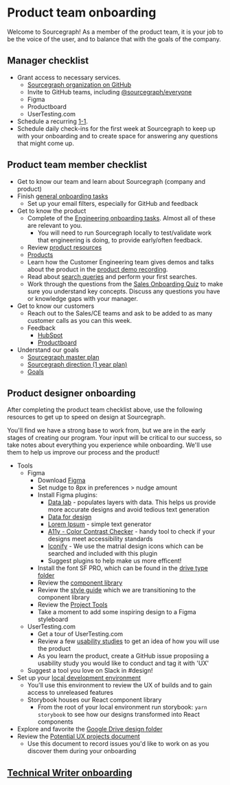 # Product team onboarding

Welcome to Sourcegraph! As a member of the product team, it is your job to be the voice of the user, and to balance that with the goals of the company.

## Manager checklist

- Grant access to necessary services.
  - [Sourcegraph organization on GitHub](https://github.com/orgs/sourcegraph/people)
  - Invite to GitHub teams, including [@sourcegraph/everyone](https://github.com/orgs/sourcegraph/teams/everyone)
  - Figma
  - Productboard
  - UserTesting.com
- Schedule a recurring [1-1](../../leadership/1-1.md).
- Schedule daily check-ins for the first week at Sourcegraph to keep up with your onboarding and to create space for answering any questions that might come up.

## Product team member checklist

- Get to know our team and learn about Sourcegraph (company and product)
- Finish [general onboarding tasks](../../people-ops/onboarding/index.md#for-all-new-teammates)
  - Set up your email filters, especially for GitHub and feedback
- Get to know the product
  - Complete of the [Engineering onboarding tasks](../../engineering/onboarding/index.md). Almost all of these are relevant to you.
    - You will need to run Sourcegraph locally to test/validate work that engineering is doing, to provide early/often feedback.
  - Review [product resources](../index.md#resources)
  - [Products](https://about.sourcegraph.com/product)
  - Learn how the Customer Engineering team gives demos and talks about the product in the [product demo recording](https://drive.google.com/file/d/1idbCnce5MIvtAV0GOOwgB68zQJB2WmZ9/view).
  - Read about [search queries](https://docs.sourcegraph.com/user/search) and perform your first searches.
  - Work through the questions from the [Sales Onboarding Quiz](../../sales/onboarding/quiz.md) to make sure you understand key concepts. Discuss any questions you have or knowledge gaps with your manager.
- Get to know our customers
  - Reach out to the Sales/CE teams and ask to be added to as many customer calls as you can this week.
  - Feedback
    - [HubSpot](https://app.hubspot.com/forms/2762526/a86bbac5-576d-4ca0-86c1-0c60837c3eab/submissions)
    - [Productboard](https://sourcegraph.productboard.com/insights/shared-inbox)
- Understand our goals
  - [Sourcegraph master plan](../../../company/strategy.md)
  - [Sourcegraph direction (1 year plan)](../../../direction/index.md)
  - [Goals](../../../company/goals/index.md)

## Product designer onboarding

After completing the product team checklist above, use the following resources to get up to speed on design at Sourcegraph.

You'll find we have a strong base to work from, but we are in the early stages of creating our program. Your input will be critical to our success, so take notes about everything you experience while onboarding. We'll use them to help us improve our process and the product!

- Tools
  - Figma
    - Download [Figma](https://www.figma.com)
    - Set nudge to 8px in preferences > nudge amount
    - Install Figma plugins:
       - [Data lab](https://www.figma.com/community/plugin/740286071386014712/Data-Lab) - populates layers with data. This helps us provide more accurate designs and avoid tedious text generation
       - [Data for design](https://drive.google.com/drive/folders/1Xw7t1rIWRTg3cJ1_v-A40FGKCLE9m9Pg?usp=sharing)
       - [Lorem Ipsum](https://www.figma.com/community/plugin/736000994034548392/Lorem-ipsum) - simple text generator
       - [A11y - Color Contrast Checker](https://www.figma.com/community/plugin/733159460536249875/A11y---Color-Contrast-Checker) - handy tool to check if your designs meet accessibility standards
       - [Iconify](https://www.figma.com/community/plugin/735098390272716381/Iconify) - We use the matrial design icons which can be searched and included with this plugin
       - Suggest plugins to help make us more efficent!
     - Install the font SF PRO, which can be found in the [drive type folder](https://drive.google.com/drive/folders/15NibaPYH4F0L_isvKHsYTFpwquv6DnRs)
     - Review the [component library](https://www.figma.com/file/BkY8Ak997QauG0Iu2EqArv/Sourcegraph-Components?node-id=0%3A1&viewport=4848%2C895%2C0.5811631679534912)
     - Review the [style guide](https://www.figma.com/file/Y4JDvoFnCmY1JIQIWdiOJh/styleguide__components?node-id=0%3A1&viewport=153%2C791%2C0.0701417475938797) which we are transitioning to the component library
    - Review the [Project Tools](https://www.figma.com/file/8qNcDzOXLj1hcOM76WDPN9/Project-Tools?node-id=0%3A1)
    - Take a moment to add some inspiring design to a Figma styleboard
   - UserTesting.com
     - Get a tour of UserTesting.com
      - Review a few [usability studies](https://drive.google.com/drive/folders/1qZEWiKSXIvtF8oEp5jGeUQdFcjd2KtVy?usp=sharing) to get an idea of how you will use the product
      - As you learn the product, create a GitHub issue proposiing a usability study you would like to conduct and tag it with 'UX'
    - Suggest a tool you love on Slack in #design!
- Set up your [local development environment](https://github.com/sourcegraph/sourcegraph/blob/master/doc/dev/local_development.md#step-1-install-dependencies)
  - You'll use this environment to review the UX of builds and to gain access to unreleased features 
  - Storybook houses our React component library
    - From the root of your local environment run storybook: `yarn storybook` to see how our designs transformed into React components
- Explore and favorite the [Google Drive design folder](https://drive.google.com/drive/folders/1xBRaw_2Ulccd_2ts0Wcq4Rgs6LuVblLU?usp=sharing)
- Review the [Potential UX projects document](https://docs.google.com/document/d/1LemO13R3f0Ku88WK8tFr7_Qo4teDA0Bebs8Y2TGkS3U/edit)
  - Use this document to record issues you'd like to work on as you discover them during your onboarding

## [Technical Writer onboarding](tech-writer-onboarding.md)
